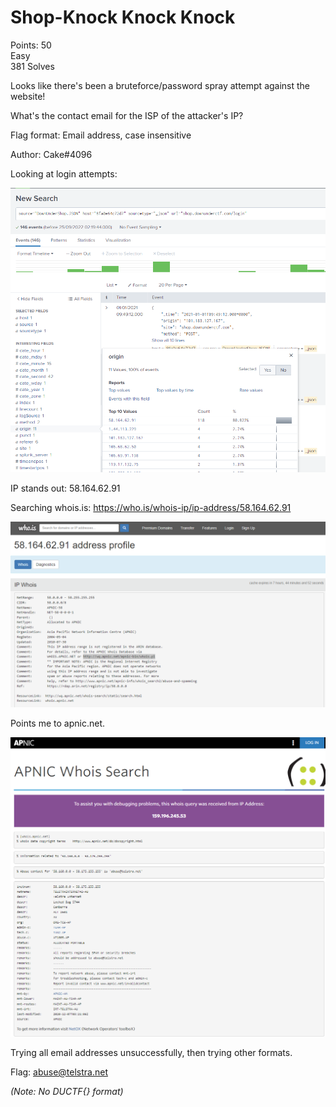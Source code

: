 # Shop-Knock Knock Knock

Points: 50  
Easy  
381 Solves 

Looks like there's been a bruteforce/password spray attempt against the website!

What's the contact email for the ISP of the attacker's IP?

Flag format: Email address, case insensitive

Author: Cake#4096


Looking at login attempts:

![](shop-knock_knock_knock-01.png)

IP stands out: 58.164.62.91

Searching whois.is:
https://who.is/whois-ip/ip-address/58.164.62.91

![](shop-knock_knock_knock-02.png)

Points me to apnic.net.

![](shop-knock_knock_knock-03.png)

Trying all email addresses unsuccessfully, then trying other formats.

Flag: abuse@telstra.net

*(Note: No DUCTF{} format)*
